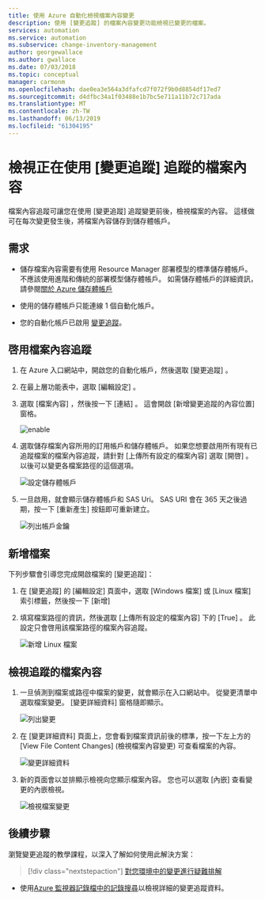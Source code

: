 ```yaml
---
title: 使用 Azure 自動化檢視檔案內容變更
description: 使用 [變更追蹤] 的檔案內容變更功能檢視已變更的檔案。
services: automation
ms.service: automation
ms.subservice: change-inventory-management
author: georgewallace
ms.author: gwallace
ms.date: 07/03/2018
ms.topic: conceptual
manager: carmonm
ms.openlocfilehash: dae0ea3e564a3dfafcd7f072f9b0d8854df17ed7
ms.sourcegitcommit: d4dfbc34a1f03488e1b7bc5e711a11b72c717ada
ms.translationtype: MT
ms.contentlocale: zh-TW
ms.lasthandoff: 06/13/2019
ms.locfileid: "61304195"
---
```

# <a name="view-contents-of-a-file-that-is-being-tracked-with-change-tracking"></a>檢視正在使用 [變更追蹤] 追蹤的檔案內容

檔案內容追蹤可讓您在使用 [變更追蹤] 追蹤變更前後，檢視檔案的內容。 這樣做可在每次變更發生後，將檔案內容儲存到儲存體帳戶。

## <a name="requirements"></a>需求

* 儲存檔案內容需要有使用 Resource Manager 部署模型的標準儲存體帳戶。 不應該使用進階和傳統的部署模型儲存體帳戶。 如需儲存體帳戶的詳細資訊，請參閱[關於 Azure 儲存體帳戶](../storage/common/storage-create-storage-account.md)

* 使用的儲存體帳戶只能連線 1 個自動化帳戶。

* 您的自動化帳戶已啟用 [變更追蹤](automation-change-tracking.md)。

## <a name="enable-file-content-tracking"></a>啓用檔案內容追蹤

1. 在 Azure 入口網站中，開啟您的自動化帳戶，然後選取 [變更追蹤]  。
2. 在最上層功能表中，選取 [編輯設定]  。
3. 選取 [檔案內容]  ，然後按一下 [連結]  。 這會開啟 [新增變更追蹤的內容位置]  窗格。

   ![enable](./media/change-tracking-file-contents/enable.png)

4. 選取儲存檔案內容所用的訂用帳戶和儲存體帳戶。 如果您想要啟用所有現有已追蹤檔案的檔案內容追蹤，請針對 [上傳所有設定的檔案內容]  選取 [開啓]  。 以後可以變更各檔案路徑的這個選項。

   ![設定儲存體帳戶](./media/change-tracking-file-contents/storage-account.png)

5. 一旦啟用，就會顯示儲存體帳戶和 SAS Uri。 SAS URI 會在 365 天之後過期，按一下 [重新產生]  按鈕即可重新建立。

   ![列出帳戶金鑰](./media/change-tracking-file-contents/account-keys.png)

## <a name="add-a-file"></a>新增檔案

下列步驟會引導您完成開啟檔案的 [變更追蹤]：

1. 在 [變更追蹤]  的 [編輯設定]  頁面中，選取 [Windows 檔案]  或 [Linux 檔案]  索引標籤，然後按一下 [新增] 

1. 填寫檔案路徑的資訊，然後選取 [上傳所有設定的檔案內容]  下的 [True]  。 此設定只會啓用該檔案路徑的檔案內容追蹤。

   ![新增 Linux 檔案](./media/change-tracking-file-contents/add-linux-file.png)

## <a name="viewing-the-contents-of-a-tracked-file"></a>檢視追蹤的檔案內容

1. 一旦偵測到檔案或路徑中檔案的變更，就會顯示在入口網站中。 從變更清單中選取檔案變更。 [變更詳細資料]  窗格隨即顯示。

   ![列出變更](./media/change-tracking-file-contents/change-list.png)

1. 在 [變更詳細資料]  頁面上，您會看到檔案資訊前後的標準，按一下左上方的 [View File Content Changes] \(檢視檔案內容變更\)  可查看檔案的內容。

   ![變更詳細資料](./media/change-tracking-file-contents/change-details.png)

1. 新的頁面會以並排顯示檢視向您顯示檔案內容。 您也可以選取 [內嵌]  查看變更的內嵌檢視。

   ![檢視檔案變更](./media/change-tracking-file-contents/view-file-changes.png)

## <a name="next-steps"></a>後續步驟

瀏覽變更追蹤的教學課程，以深入了解如何使用此解決方案：

> [!div class="nextstepaction"]
> [對您環境中的變更進行疑難排解](automation-tutorial-troubleshoot-changes.md)

* 使用[Azure 監視器記錄檔中的記錄搜尋](../log-analytics/log-analytics-log-searches.md)以檢視詳細的變更追蹤資料。


